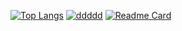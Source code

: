[![Top Langs](https://github-readme-stats.vercel.app/api/top-langs/?username=es9d&layout=compact)](https://github.com/es9d)
[![ddddd](https://github-readme-stats.vercel.app/api/wakatime?username=papa)](https://github.com/es9d)
[![Readme Card](https://github-readme-stats.vercel.app/api/pin/?username=anuraghazra&repo=github-readme-stats)](https://github.com/anuraghazra/github-readme-stats)

